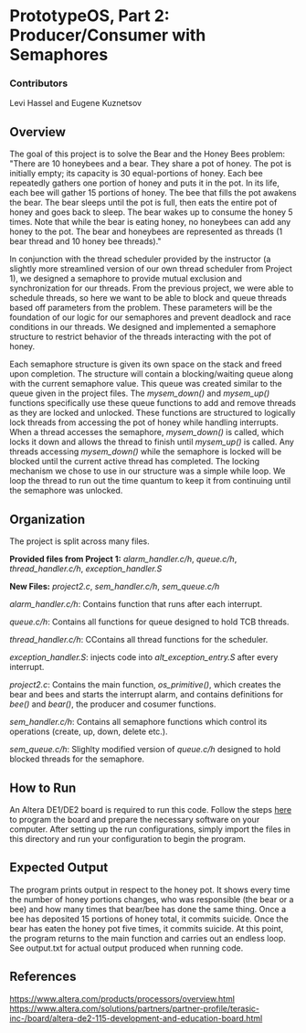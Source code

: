 # PrototypeOS, Part 2: Producer/Consumer with Semaphores

### Contributors
Levi Hassel and Eugene Kuznetsov

## Overview
The goal of this project is to solve the Bear and the Honey Bees problem:
"There are 10 honeybees and a bear. They share a pot of honey. The pot is initially empty; its capacity is 30 equal-portions of honey. Each bee repeatedly gathers one portion of honey and puts it in the pot. In its life, each bee will gather 15 portions of honey. The bee that fills the pot awakens the bear. The bear sleeps until the pot is full, then eats the entire pot of honey and goes back to sleep. The bear wakes up to consume the honey 5 times. Note that while the bear is eating honey, no honeybees can add any honey to the pot. The bear and honeybees are represented as threads (1 bear thread and 10 honey bee threads)."

In conjunction with the thread scheduler provided by the instructor (a slightly more streamlined version of our own thread scheduler from Project 1), we designed a semaphore to provide mutual exclusion and synchronization for our threads. From the previous project, we were able to schedule threads, so here we want to be able to block and queue threads based off parameters from the problem. These parameters will be the foundation of our logic for our semaphores and prevent deadlock and race conditions in our threads. We designed and implemented a semaphore structure to restrict behavior of the threads interacting with the pot of honey.

Each semaphore structure is given its own space on the stack and freed upon completion. The structure will contain a blocking/waiting queue along with the current semaphore value. This queue was created similar to the queue given in the project files. The *mysem_down()* and *mysem_up()* functions specifically use these queue functions to add and remove threads as they are locked and unlocked. These functions are structured to logically lock threads from accessing the pot of honey while handling interrupts. When a thread accesses the semaphore, *mysem_down()* is called, which locks it down and allows the thread to finish until *mysem_up()* is called. Any threads accessing *mysem_down()* while the semaphore is locked will be blocked until the current active thread has completed. The locking mechanism we chose to use in our structure was a simple while loop. We loop the thread to run out the time quantum to keep it from continuing until the semaphore was unlocked. 

## Organization
The project is split across many files.

**Provided files from Project 1:** *alarm_handler.c/h*, *queue.c/h*, *thread_handler.c/h*, *exception_handler.S*

**New Files:** *project2.c*, *sem_handler.c/h*, *sem_queue.c/h*

*alarm_handler.c/h*: Contains function that runs after each interrupt.

*queue.c/h*: Contains all functions for queue designed to hold TCB threads.

*thread_handler.c/h*: CContains all thread functions for the scheduler.

*exception_handler.S*: injects code into *alt_exception_entry.S* after every interrupt.

*project2.c*: Contains the main function, *os_primitive()*, which creates the bear and bees and starts the interrupt alarm, and contains definitions for *bee()* and *bear()*, the producer and cosumer functions.

*sem_handler.c/h*: Contains all semaphore functions which control its operations (create, up, down, delete etc.).

*sem_queue.c/h*: Slighlty modified version of *queue.c/h* designed to hold blocked threads for the semaphore.

## How to Run
An Altera DE1/DE2 board is required to run this code. Follow the steps [here](http://cse.unl.edu/~witty/class/csce351/Project/prelab/prelab.htm) to program the board and prepare the necessary software on your computer. After setting up the run configurations, simply import the files in this directory and run your configuration to begin the program.

## Expected Output
The program prints output in respect to the honey pot. It shows every time the number of honey portions changes, who was responsible (the bear or a bee) and how many times that bear/bee has done the same thing. Once a bee has deposited 15 portions of honey total, it commits suicide. Once the bear has eaten the honey pot five times, it commits suicide. At this point, the program returns to the main function and carries out an endless loop. See output.txt for actual output produced when running code.

## References
https://www.altera.com/products/processors/overview.html
https://www.altera.com/solutions/partners/partner-profile/terasic-inc-/board/altera-de2-115-development-and-education-board.html